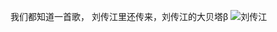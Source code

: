 我们都知道一首歌，
刘传江里还传来，刘传江的大贝塔β
![刘传江](https://github.com/user-attachments/assets/32464cbc-1958-4672-8996-5dea3387a9e5)
